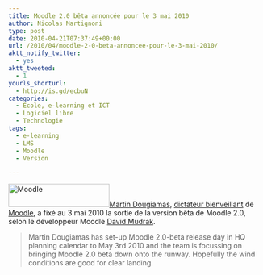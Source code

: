 ```yaml
---
title: Moodle 2.0 bêta annoncée pour le 3 mai 2010
author: Nicolas Martignoni
type: post
date: 2010-04-21T07:37:49+00:00
url: /2010/04/moodle-2-0-beta-annoncee-pour-le-3-mai-2010/
aktt_notify_twitter:
  - yes
aktt_tweeted:
  - 1
yourls_shorturl:
  - http://is.gd/ecbuN
categories:
  - École, e-learning et ICT
  - Logiciel libre
  - Technologie
tags:
  - e-learning
  - LMS
  - Moodle
  - Version

---
```

[<img class="alignright size-full wp-image-458" title="moodle-logo" src="https://blog.martignoni.net/wp-content/uploads/2010/04/moodle-logo.gif" alt="Moodle" width="200" height="46" />][1][Martin Dougiamas][2], [dictateur bienveillant][3] de [Moodle][4], a fixé au 3 mai 2010 la sortie de la version bêta de Moodle 2.0, selon le développeur Moodle [David Mudrak][5].

> Martin Dougiamas has set-up Moodle 2.0-beta release day in HQ planning calendar to May 3rd 2010 and the team is focussing on bringing Moodle 2.0 beta down onto the runway. Hopefully the wind conditions are good for clear landing.

 [1]: https://blog.martignoni.net/wp-content/uploads/2010/04/moodle-logo.gif
 [2]: http://en.wikipedia.org/wiki/Martin_Dougiamas
 [3]: http://fr.wikipedia.org/wiki/Benevolent_Dictator_for_Life
 [4]: http://moodle.org/
 [5]: http://blog.mudrak.name/2010/04/moodle-development-traffic-152010/